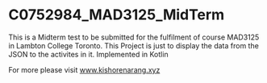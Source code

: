 # C0752984_MAD3125_MidTerm
This is a Midterm test to be submitted for the fulfilment of course MAD3125 in Lambton College Toronto. This Project is just to display the data from the JSON to the activites in it. Implemented in Kotlin 

For more please visit www.kishorenarang.xyz
